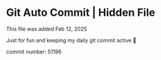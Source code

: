 # Git Auto Commit | Hidden File

This file was added Feb 12, 2025

Just for fun and keeping my daily git commit active 🤪

commit number: 51196
